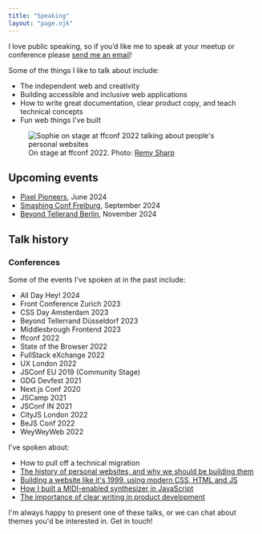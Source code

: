 ```yaml
---
title: "Speaking"
layout: "page.njk"
---
```


I love public speaking, so if you’d like me to speak at your meetup or conference please [send me an email](mailto:sophie@localghost.dev)!

Some of the things I like to talk about include:

* The independent web and creativity
* Building accessible and inclusive web applications
* How to write great documentation, clear product copy, and teach technical concepts
* Fun web things I've built
  
<figure>
<img src="/img/ffconf-2.jpg" alt="Sophie on stage at ffconf 2022 talking about people's personal websites">
<figcaption>On stage at ffconf 2022. Photo: <a href="https://twitter.com/rem/status/1591044568249606144">Remy Sharp</a></figcaption>
</figure>

## Upcoming events
* [Pixel Pioneers](https://pixelpioneers.co/), June 2024
* [Smashing Conf Freiburg](https://smashingconf.com/freiburg-2024/), September 2024
* [Beyond Tellerand Berlin](https://beyondtellerrand.com/events/berlin-2024), November 2024

## Talk history

### Conferences
Some of the events I've spoken at in the past include:
- All Day Hey! 2024
- Front Conference Zurich 2023
- CSS Day Amsterdam 2023
- Beyond Tellerrand Düsseldorf 2023
- Middlesbrough Frontend 2023
- ffconf 2022
- State of the Browser 2022
- FullStack eXchange 2022
- UX London 2022
- JSConf EU 2019 (Community Stage) 
- GDG Devfest 2021  
- Next.js Conf 2020
- JSCamp 2021
- JSConf IN 2021
- CityJS London 2022
- BeJS Conf 2022
- WeyWeyWeb 2022

I've spoken about:
- How to pull off a technical migration
- [The history of personal websites, and why we should be building them](https://www.youtube.com/watch?v=2ZUqa-lTbnU)
- [Building a website like it's 1999, using modern CSS, HTML and JS](https://www.youtube.com/watch?v=0Ks1aIchFiI&list=PL_xTCNiMz8sDYuzlyYNYKyUH4YBmuAziN&index=6)
- [How I built a MIDI-enabled synthesizer in JavaScript](https://www.youtube.com/watch?v=YkKYuQBjmtA)
- [The importance of clear writing in product development](https://vimeo.com/730047345)

I'm always happy to present one of these talks, or we can chat about themes you'd be interested in. Get in touch!